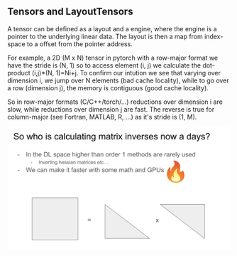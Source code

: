 


## Tensors and LayoutTensors

A tensor can be defined as a layout and a engine, where the engine is a pointer to the underlying linear data. The layout is then a map from index-space to a offset from the pointer address.

For example, a 2D (M x N) tensor in pytorch with a row-major format we have the stride is (N, 1) so to access element (i, j) we calculate the dot-product (i,j)*(N, 1)=Ni+j. To confirm our intution we see that varying over dimension i, we jump over N elements (bad cache locality), while to go over a row (dimension j), the memory is contiguous (good cache locality).

So in row-major formats (C/C++/torch/...) reductions over dimension i are slow, while reductions over dimension j are fast. The reverse is true for column-major (see Fortran, MATLAB, R, ...) as it's stride is (1, M).

![motivation](static/intro.png)
